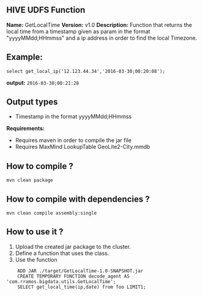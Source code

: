 HIVE UDFS Function
------------------

**Name:** GetLocalTime
**Version:** v1.0
**Description:** Function that returns the local time from a timestamp given as param in the format "yyyyMMdd;HHmmss" and a ip address in order to find the local Timezone.

Example:
--------

`select get_local_ip('12.123.44.34','2016-03-30;00:20:08');`

**output:** `2016-03-30;00:21:28`

Output types
------------

 - Timestamp in the format yyyyMMdd;HHmmss

**Requirements:**

 - Requires maven in order to compile the jar file
 - Requires MaxMind LookupTable GeoLite2-City.mmdb

How to compile ?
----------------

    mvn clean package

How to compile with dependencies ?
----------------------------------

    mvn clean compile assembly:single

How to use it ?
---------------

 1.  Upload the created jar package to the cluster.
 2.  Define a function that uses the class.
 3.  Use the function

```
    ADD JAR ./target/GetLocalTime-1.0-SNAPSHOT.jar
    CREATE TEMPORARY FUNCTION decode_agent AS 'com.rramos.bigdata.utils.GetLocalTime';
    SELECT get_local_time(ip,date) from foo LIMIT1; 
```
